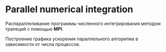 # Parallel numerical integration
Распараллеливание программы численного интегрирования методом трапеций с помощью **MPI**. 

Построение графика ускорения параллельного алгоритма в зависимости от числа процессов. 

